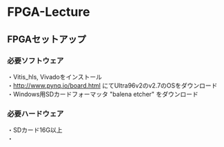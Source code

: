 # FPGA-Lecture

## FPGAセットアップ

### 必要ソフトウェア
・Vitis_hls, Vivadoをインストール  
・http://www.pynq.io/board.html にてUltra96v2のv2.7のOSをダウンロード  
・Windows用SDカードフォーマッタ "balena etcher" をダウンロード  
### 必要ハードウェア
・SDカード16G以上  
・
